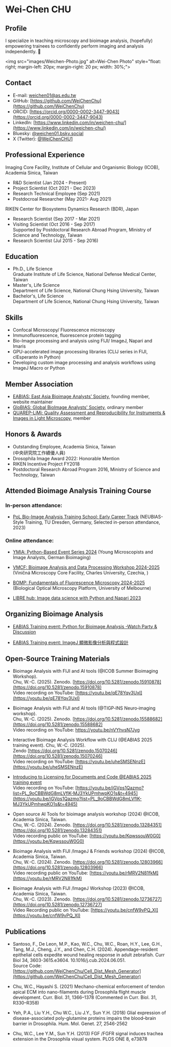 # Wei-Chen CHU 

## Profile
I specialize in teaching microscopy and bioimage analysis, (hopefully) empowering trainees to confidently perform imaging and analysis independently. 🙂

<img src="images/Weichen-Photo.jpg" alt=Wei-Chen Photo" style="float: right; margin-left: 20px; margin-right: 20 px; width: 30%;">

## Contact
- E-mail: [weichen01@as.edu.tw](mailto:weichen01@as.edu.tw)
- GitHub: [https://github.com/WeiChenChu](https://github.com/WeiChenChu)  
- ORCID: [https://orcid.org/0000-0002-3447-9043](https://orcid.org/0000-0002-3447-9043)
- LinkedIn: [https://www.linkedin.com/in/weichen-chu/](https://www.linkedin.com/in/weichen-chu/)
- Bluesky: [@weichen01.bsky.social](https://bsky.app/profile/weichen01.bsky.social)
- X (Twitter): [@WeiChenCHU1](https://x.com/WeiChenCHU1)



## Professional Experience
Imaging Core Facility, Institute of Cellular and Organismic Biology (ICOB), Academia Sinica, Taiwan

- R&D Scientist  (Jan 2024 - Present)  
- Project Scientist (Oct 2021 - Dec 2023)
- Research Technical Employee (Sep 2021)
- Postdocroal Researcher (May 2021- Aug 2021)

RIKEN Center for Biosystems Dynamics Research (BDR), Japan
- Research Scientist (Sep 2017 - Mar 2021)
- Visiting Scientist (Oct 2016 - Sep 2017)  
  Supported by Postdoctoral Research Abroad Program, Ministry of Science and Technology, Taiwan
- Research Scientist (Jul 2015 - Sep 2016)

## Education
- Ph.D., Life Science  
Graduate Institute of Life Science, National Defense Medical Center, Taiwan  
- Master's, Life Science  
Department of Life Science, National Chung Hsing University, Taiwan 
- Bachelor's, Life Science  
Department of Life Science, National Chung Hsing University, Taiwan


## Skills
- Confocal Microscopy/ Fluorescence microscopy
- Immunofluorescence, fluorescence protein tagging
- Bio-Image processing and analysis using FIJI/ ImageJ, Napari and Imaris
- GPU-accelerated image processing libraries (CLIJ series in FIJI, clEsperanto in Python)
- Developing custom image processing and analysis workflows using ImageJ Macro or Python

## Member Association
- [EABIAS: East Asia Bioimage Analysts’ Society](https://eabias.github.io/), founding member, website maintainer 
- [GloBIAS: Global BioImage Analysts' Society](https://www.globias.org/), ordinary member
- [QUAREP-LiMi: Quality Assessment and Reproducibility for Instruments & Images in Light Microscopy](https://quarep.org/), member

## Honors & Awards
- Outstanding Employee, Academia Sinica, Taiwan  
(中央研究院工作績優人員)  
- Drosophila Image Award 2022: Honorable Mention
- RIKEN Incentive Project FY2018
- Postdoctoral Research Abroad Program 2016, Ministry of Science and Technology, Taiwan

## Attended Bioimage Analysis Training Course

### In-person attendance:  
- [PoL Bio-Image Analysis Training School: Early Career Track](https://biapol.github.io/PoL-BioImage-Analysis-TS-Early-Career-Track/intro.html) (NEUBIAS-Style Training, TU Dresden, Germany, Selected in-person attendance, 2023)

### Online attendance:  
- [YMIA: Python-Based Event Series 2024](https://gerbi-gmb.de/teams/ymia/) (Young Microscopists and Image Analysts, German Bioimaging)

- [VMCF: Bioimage Analysis and Data Processing Workshop 2024-2025](https://biapol.github.io/BioImage-Analysis-and-Data-Processing-Workshop-2025/intro.html) (Viničná Microscopy Core Facility, Charles University, Czechia, )

- [BOMP: Fundamentals of Fluorescence Microscopy 2024-2025](https://microscopy.unimelb.edu.au/om/capabilities/workshops-resources) (Biological Optical Microscopy Platform, University of Melbourne) 

- [LIBRE hub: Image data science with Python and Napari 2023](https://librehub.github.io/napari-LatAm-workshop-2023/intro.html#)

## Organizing Bioimage Analysis 
- [EABIAS Training event: 
Python for Bioimage Analysis -Watch Party & Discussion](  
https://docs.google.com/document/d/14mRHf7DGSZsFjaJhhjdbVZDhxe5GPa-8wV1EXQE5PuI/edit?usp=sharing)

- [EABIAS Training event: ImageJ 顯微影像分析與程式設計](
https://github.com/EABIAS/2025-ImageJ-Micro-Image-Analysis-and-Programming_Taipei)

## Open-Source Training Materials
- Bioimage Analysis with FIJI and AI tools (@ICOB Summer Bioimaging Workshop).  
Chu, W.-C. (2025). Zenodo. [https://doi.org/10.5281/zenodo.15910878](https://doi.org/10.5281/zenodo.15910878)  
Video recording on YouTube: [https://youtu.be/qE78Yqv3UxI](https://youtu.be/qE78Yqv3UxI)

- Bioimage Analysis with FIJI and AI tools (@TIGP‐INS Neuro‐imaging workshop).  
Chu, W.-C. (2025). Zenodo. [https://doi.org/10.5281/zenodo.15588682](https://doi.org/10.5281/zenodo.15588682)    
Video recording on YouTube: https://youtu.be/nVYhvsN7Jyg

- Interactive Bioimage Analysis Workflow with CLIJ (@EABIAS 2025 training event). Chu, W.-C. (2025).  
Zendo [https://doi.org/10.5281/zenodo.15070246](https://doi.org/10.5281/zenodo.15070246)   
Video recording on YouTube: [https://youtu.be/uheSMSENnzE](https://youtu.be/uheSMSENnzE)

- [Introducing to Licensing for Documents and Code @EABIAS 2025 training event](https://github.com/EABIAS/2025-ImageJ-Micro-Image-Analysis-and-Programming_Taipei/blob/main/Lesson_07_Workflow/Lesson_07_Licensing_20250428_v1p1.pdf)  
Video recording on YouTube: [https://youtu.be/iGVps1Qazmo?list=PL_9oCBBWdG8mLVflK-MJ3YkUPmhwpKO1s&t=4945](https://youtu.be/iGVps1Qazmo?list=PL_9oCBBWdG8mLVflK-MJ3YkUPmhwpKO1s&t=4945)

- Open source AI Tools for bioimage analysis workshop (2024) @ICOB, Academia Sinica, Taiwan.  
Chu, W.-C. (2024). Zenodo. [https://doi.org/10.5281/zenodo.13284351](https://doi.org/10.5281/zenodo.13284351)  
Video recording public on YouTube: [https://youtu.be/KqwssouW0G0](https://youtu.be/KqwssouW0G0)

- Bioimage Analysis with FIJI /ImageJ & Friends workshop (2024) @ICOB, Academia Sinica, Taiwan.  
Chu, W.-C. (2024). Zenodo. [https://doi.org/10.5281/zenodo.12803966](https://doi.org/10.5281/zenodo.12803966)  
Video recording public on YouTube: [https://youtu.be/rMRV2N81fkM](https://youtu.be/rMRV2N81fkM)  

- Bioimage Analysis with FIJI /ImageJ Workshop (2023) @ICOB, Academia Sinica, Taiwan.  
Chu, W.-C. (2023). Zenodo. [https://doi.org/10.5281/zenodo.12736727](https://doi.org/10.5281/zenodo.12736727)    
Video Recording public on YouTube: [https://youtu.be/cnfW9vPQ_XI](https://youtu.be/cnfW9vPQ_XI)


## Publications 

- Santoso, F., De Leon, M.P., Kao, W.C., Chu, W.C., Roan, H.Y., Lee, G.H., Tang, M.J., Cheng, J.Y., and Chen, C.H. (2024). Appendage-resident epithelial cells expedite wound healing response in adult zebrafish. Curr Biol 34, 3603-3615.e3604. 10.1016/j.cub.2024.06.051.  
Source Code: [https://github.com/WeiChenChu/Cell_Dist_Mesh_Generator](https://github.com/WeiChenChu/Cell_Dist_Mesh_Generator)

-  Chu, W.C., Hayashi S. (2021) Mechano-chemical enforcement of tendon apical ECM into nano-filaments during Drosophila flight muscle development. Curr. Biol. 31, 1366–1378 (Commented in Curr. Biol. 31, R330–R358)
- Yeh, P.A., Liu Y.H., Chu W.C., Liu J.Y., Sun Y.H. (2018) Glial expression of disease-associated poly-glutamine proteins impairs the blood–brain barrier in Drosophila. Hum. Mol. Genet. 27, 2546-2562

- Chu, W.C., Lee Y.M., Sun Y.H. (2013) FGF /FGFR signal induces trachea extension in the Drosophila visual system. PLOS ONE 8, e73878
